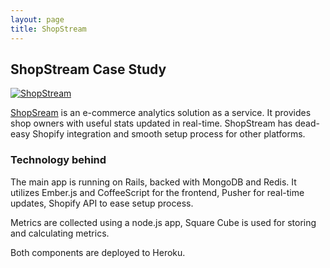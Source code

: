 ```yaml
---
layout: page
title: ShopStream
---
```


## ShopStream Case Study

[![ShopStream](http://f.cl.ly/items/0h1l2h3N0z142p0G1s2L/ShopStream.jpg)](http://shopstream.co)

[ShopSream](http://shopstream.co/) is an e-commerce analytics solution
as a service. It provides shop owners with useful stats updated in
real-time. ShopStream has dead-easy Shopify integration and smooth setup
process for other platforms.

### Technology behind

The main app is running on Rails, backed with MongoDB and Redis. It
utilizes Ember.js and CoffeeScript for the frontend, Pusher for
real-time updates, Shopify API to ease setup process.

Metrics are collected using a node.js app, Square Cube is used for storing and
calculating metrics.

Both components are deployed to Heroku.
